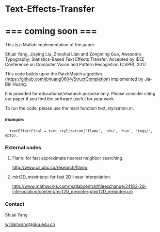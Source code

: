 # Text-Effects-Transfer

# === coming soon ===

This is a Matlab implementation of the paper.

Shuai Yang, Jiaying Liu, Zhouhui Lian and Zongming Guo, 
Awesome Typography: Statistics-Based Text Effects Transfer, 
Accepted by IEEE Conference on Computer Vision and Pattern Recognition (CVPR), 2017.

This code builds upon the PatchMatch algorithm (https://github.com/jbhuang0604/StructCompletion) implemented by Jia-Bin Huang.

It is provided for educational/research purpose only. Please consider citing our paper if you find the software useful for your work.

To run the code, please use the main function text_stylization.m.

##### Example: 

      textEffectFinal = text_stylization('flame', 'shu', 'huo', 'imgs/', optS); 

   
### External codes

   1. Flann: for fast approximate nearest neighbor searching.
   
      http://www.cs.ubc.ca/research/flann/

   2. mirt2D_mexinterp: for fast 2D linear interpolation.
   
      http://www.mathworks.com/matlabcentral/fileexchange/24183-2d-interpolation/content/mirt2D_mexinterp/mirt2D_mexinterp.m


### Contact

Shuai Yang

williamyang@pku.edu.cn
